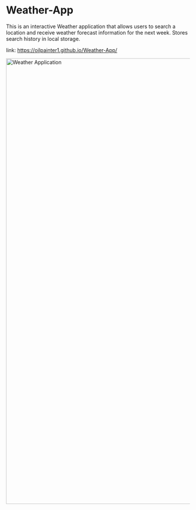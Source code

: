 # Weather-App

This is an interactive Weather application that allows users to search a location and receive weather forecast information for the next week. Stores search history in local storage. 

link: https://oilpainter1.github.io/Weather-App/

<img width="1219" alt="Weather Application" src="https://user-images.githubusercontent.com/109541412/195434659-db195977-78ad-47d0-ad7b-e5067bd7dd10.png">
